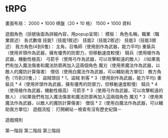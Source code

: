# tRPG

畫面布局：
	2000 * 1000 棋盤（20 * 10 格）
  1500 * 1000 資料

遊戲角色（括號後面為詳細內容，用popup呈現）：
  模板：
	  角色名稱，職業（職業敘述）
    各式數值
	  技能1（技能1敘述）
    技能2（技能2敘述）
    技能3（技能3敘述）
	我方角色(4到6隻)：
		主角，召喚師（使用劍作為武器，能力平均)
    重裝兵（使用斧頭作為武器，擁有優秀的防禦力，但移動速度較慢）
    騎兵（使用槍作為武器，機動性極高）
		弓箭手（使用弓作為武器，可以攻擊較遠的敵人）
    //如果我們有加入魔法傷害和魔法防禦再加入這兩個角色
    魔刃（使用黑魔法作為武器，以敵人的魔防計算傷害）
    僧侶（使用白魔法作為武器，可以輔助我方單位）
  敵方角色（15到20隻，）：
		盜賊頭目 * 1，盜賊
		刺客 * 3（使用劍作為武器，能力平均)
    重裝兵 * 4（使用斧頭作為武器，擁有優秀的防禦力，但移動速度較慢）
    騎兵 * 4（使用槍作為武器，機動性極高）
		弓箭手 * 3（使用弓作為武器，可以攻擊較遠的敵人）
    //如果我們有加入魔法傷害和魔法防禦再加入這兩個角色
    魔刃 * 3（使用黑魔法作為武器，以敵人的魔防計算傷害）
    僧侶 * 2（使用白魔法作為武器，可以輔助我方單位）
遊戲流程：
	打開網站－檢查有沒有歷史紀錄－

遊戲規則

第一階段
第二階段
第三階段